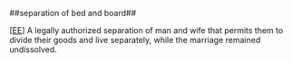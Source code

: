 ##separation of bed and board##

\[[EE](SOURCES.md#EE)\]  A legally authorized separation of man and wife that permits them to divide their goods and live separately, while the marriage remained undissolved.
